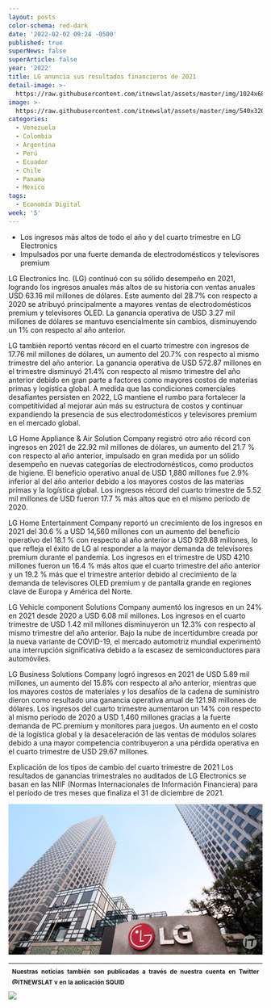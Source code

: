 ```yaml
---
layout: posts
color-schema: red-dark
date: '2022-02-02 09:24 -0500'
published: true
superNews: false
superArticle: false
year: '2022'
title: LG anuncia sus resultados financieros de 2021
detail-image: >-
  https://raw.githubusercontent.com/itnewslat/assets/master/img/1024x680/edificio-lg-g.jpg
image: >-
  https://raw.githubusercontent.com/itnewslat/assets/master/img/540x320/edificio-lg-p.jpg
categories:
  - Venezuela
  - Colombia
  - Argentina
  - Perú
  - Ecuador
  - Chile
  - Panama
  - Mexico
tags:
  - Economía Digital
week: '5'
---
```

- Los ingresos más altos de todo el año y del cuarto trimestre en LG Electronics
- Impulsados por una fuerte demanda de electrodomésticos y televisores premium

LG Electronics Inc. (LG) continuó con su sólido desempeño en 2021, logrando los ingresos anuales más altos de su historia con ventas anuales USD 63.16 mil millones de dólares. Este aumento del 28.7% con respecto a 2020 se atribuyó principalmente a mayores ventas de electrodomésticos premium y televisores OLED. La ganancia operativa de USD 3.27 mil millones de dólares se mantuvo esencialmente sin cambios, disminuyendo un 1% con respecto al año anterior.

LG también reportó ventas récord en el cuarto trimestre con ingresos de 17.76 mil millones de dólares, un aumento del 20.7% con respecto al mismo trimestre del año anterior. La ganancia operativa de USD 572.87 millones en el trimestre disminuyó 21.4% con respecto al mismo trimestre del año anterior debido en gran parte a factores como mayores costos de materias primas y logística global. A medida que las condiciones comerciales desafiantes persisten en 2022, LG mantiene el rumbo para fortalecer la competitividad al mejorar aún más su estructura de costos y continuar expandiendo la presencia de sus electrodomésticos y televisores premium en el mercado global.

LG Home Appliance & Air Solution Company registró otro año récord con ingresos en 2021 de 22.92 mil millones de dólares, un aumento del 21.7 % con respecto al año anterior, impulsado en gran medida por un sólido desempeño en nuevas categorías de electrodomésticos, como productos de higiene. El beneficio operativo anual de USD 1,880 millones fue 2.9% inferior al del año anterior debido a los mayores costos de las materias primas y la logística global. Los ingresos récord del cuarto trimestre de 5.52 mil millones de USD fueron 17.7 % más altos que en el mismo período de 2020. 

LG Home Entertainment Company reportó un crecimiento de los ingresos en 2021 del 30.6 % a USD 14,560 millones con un aumento del beneficio operativo del 18.1 % con respecto al año anterior a USD 929.68 millones, lo que refleja el éxito de LG al responder a la mayor demanda de televisores premium durante el pandemia. Los ingresos en el trimestre de USD 4210 millones fueron un 16.4 % más altos que el cuarto trimestre del año anterior y un 19.2 % más que el trimestre anterior debido al crecimiento de la demanda de televisores OLED premium y de pantalla grande en regiones clave de Europa y América del Norte.

LG Vehicle component Solutions Company aumentó los ingresos en un 24% en 2021 desde 2020 a USD 6.08 mil millones. Los ingresos en el cuarto trimestre de USD 1.42 mil millones disminuyeron un 12.3% con respecto al mismo trimestre del año anterior. Bajo la nube de incertidumbre creada por la nueva variante de COVID-19, el mercado automotriz mundial experimentó una interrupción significativa debido a la escasez de semiconductores para automóviles.

LG Business Solutions Company logró ingresos en 2021 de USD 5.89 mil millones, un aumento del 15.8% con respecto al año anterior, mientras que los mayores costos de materiales y los desafíos de la cadena de suministro dieron como resultado una ganancia operativa anual de 121.98 millones de dólares. Los ingresos del cuarto trimestre aumentaron un 14% con respecto al mismo período de 2020 a USD 1,460 millones gracias a la fuerte demanda de PC premium y monitores para juegos. Un aumento en el costo de la logística global y la desaceleración de las ventas de módulos solares debido a una mayor competencia contribuyeron a una pérdida operativa en el cuarto trimestre de USD 29.67 millones.

Explicación de los tipos de cambio del cuarto trimestre de 2021
Los resultados de ganancias trimestrales no auditados de LG Electronics se basan en las NIIF (Normas Internacionales de Información Financiera) para el período de tres meses que finaliza el 31 de diciembre de 2021. 

![](https://raw.githubusercontent.com/itnewslat/assets/master/img/540x320/edificio-lg-p.jpg)

<table style="height: 42px;" width="569">
<tbody>
<tr>
<td style="text-align: justify;"><sub><strong>Nuestras noticias también son publicadas a través de nuestra cuenta en Twitter <a href="https://twitter.com/itnewslat?lang=es">@ITNEWSLAT</a> y en la aplicación <a href="https://squidapp.co/en/">SQUID</a></strong></sub></td>
</tr>
</tbody>
</table>

<img src="https://tracker.metricool.com/c3po.jpg?hash=56f88a41e39ab42c063cc51676587a04"/>
